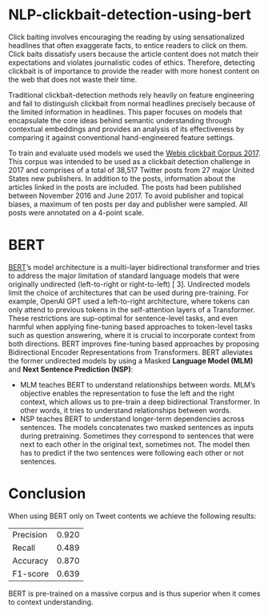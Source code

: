 # NLP-clickbait-detection-using-bert

Click baiting involves encouraging the reading by using sensationalized headlines that often exaggerate facts, to entice readers to click on them. Click baits dissatisfy users because the article content does not match their expectations and violates journalistic codes of ethics. Therefore, detecting clickbait is of importance to provide the reader with more honest content on the web that does not waste their time.

Traditional clickbait-detection methods rely heavily on feature engineering and fail to distinguish clickbait from normal headlines precisely because of the limited information in headlines. This paper focuses on models that encapsulate the core ideas behind semantic understanding through contextual embeddings and provides an analysis of its effectiveness by comparing it against conventional hand-engineered feature settings.

To train and evaluate used models we used the [Webis clickbait Corpus 2017](https://webis.de/data/webis-clickbait-17.html). This corpus was intended to be used as a clickbait detection challenge in 2017 and comprises of a total of 38,517 Twitter posts from 27 major United States new publishers. In addition to the posts, information about the articles linked in the posts are included. The posts had been published between November 2016 and June 2017. To avoid publisher and topical biases, a maximum of ten posts per day and publisher were sampled. All posts were annotated on a 4-point scale.

# BERT
[BERT](https://arxiv.org/abs/1810.04805)’s model architecture is a multi-layer bidirectional transformer and tries to address the major limitation of standard language models that were originally undirected (left-to-right or right-to-left) [ 3]. Undirected models limit the choice of architectures that can be used during pre-training. For example, OpenAI GPT used a left-to-right architecture, where tokens can only attend to previous tokens in the self-attention layers of a Transformer. These restrictions are sup-optimal for sentence-level tasks, and even harmful when applying fine-tuning based approaches to token-level tasks such as question answering, where it is crucial to incorporate context from both directions. BERT improves fine-tuning based approaches by proposing Bidirectional Encoder Representations from Transformers. BERT alleviates the former undirected models by using a Masked **Language Model (MLM)** and **Next Sentence Prediction (NSP)**:
- MLM teaches BERT to understand relationships between words. MLM’s objective enables the representation
to fuse the left and the right context, which allows us to pre-train a deep bidirectional Transformer. In other
words, it tries to understand relationships between words.
- NSP teaches BERT to understand longer-term dependencies across sentences. The models concatenates two
masked sentences as inputs during pretraining. Sometimes they correspond to sentences that were next to each
other in the original text, sometimes not. The model then has to predict if the two sentences were following
each other or not sentences.

# Conclusion
When using BERT only on Tweet contents we achieve the following results:

|   |   |
|---|---|
| Precision | 0.920 |
| Recall | 0.489 |
| Accuracy | 0.870 |
| F1-score | 0.639 |


BERT is pre-trained on a massive corpus and is thus superior when it comes to context understanding.
